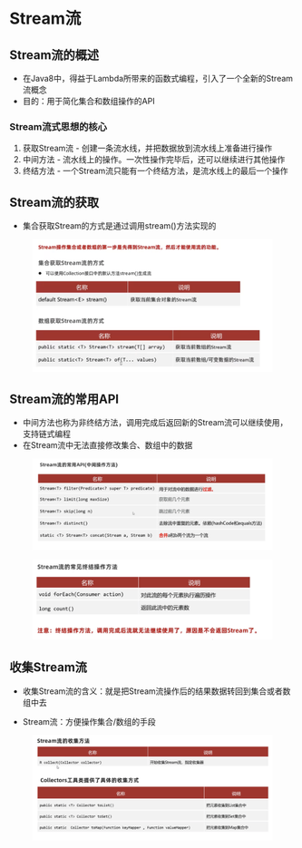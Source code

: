 # Stream流

## Stream流的概述

* 在Java8中，得益于Lambda所带来的函数式编程，引入了一个全新的Stream流概念
* 目的：用于简化集合和数组操作的API

### Stream流式思想的核心

1. 获取Stream流 - 创建一条流水线，并把数据放到流水线上准备进行操作
2. 中间方法 - 流水线上的操作。一次性操作完毕后，还可以继续进行其他操作
3. 终结方法 - 一个Stream流只能有一个终结方法，是流水线上的最后一个操作



## Stream流的获取

* 集合获取Stream的方式是通过调用stream()方法实现的

<figure><img src="../.gitbook/assets/Screen Shot 2022-11-06 at 6.22.11 PM.png" alt=""><figcaption></figcaption></figure>



## Stream流的常用API

* 中间方法也称为非终结方法，调用完成后返回新的Stream流可以继续使用，支持链式编程
* 在Stream流中无法直接修改集合、数组中的数据

<figure><img src="../.gitbook/assets/Screen Shot 2022-11-06 at 6.33.47 PM.png" alt=""><figcaption></figcaption></figure>

<figure><img src="../.gitbook/assets/Screen Shot 2022-11-06 at 6.49.55 PM.png" alt=""><figcaption></figcaption></figure>



## 收集Stream流

* 收集Stream流的含义：就是把Stream流操作后的结果数据转回到集合或者数组中去

* Stream流：方便操作集合/数组的手段

<figure><img src="../.gitbook/assets/Screen Shot 2022-11-06 at 7.24.06 PM.png" alt=""><figcaption></figcaption></figure>





